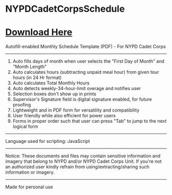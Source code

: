 # NYPDCadetCorpsSchedule

# [Download Here](https://github.com/DoctorHammer/NYPDCadetCorpsSchedule/raw/master/Schedule%20Template%20v%2013.01_Release.pdf)


Autofill-enabled Monthly Schedule Template (PDF) - For NYPD Cadet Corps


___

1. Auto fills days of month when user selects the "First Day of Month" and "Month Length"
2. Auto calculates hours (subtracting unpaid meal hour) from given tour hours (in 24 Hr format)
3. Auto calculates Total Monthly Hours
4. Auto detects weekly-34-hour-limit overage and notifies user
5. Selection boxes don't show up in prints
6. Supervisor's Signature field is digital signature enabled, for future proofing
8. Lightweight and in PDF form for versatility and compatibility
9. User friendly while also efficient for power users
10. Forms in proper order such that user can press "Tab" to jump to the next logical form

___

Language used for scripting: JavaScript

___

Notice: These documents and files may contain sensitive information and imagery that belong to NYPD and/or NYPD Cadet Corps Unit. If you're not an authorized user kindly refrain from using/extracting/sharing such information or imagery.

___

Made for personal use

